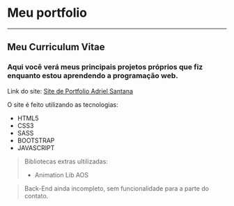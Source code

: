 # Meu portfolio
------------------------------
## Meu Curriculum Vitae
### Aqui você verá meus principais projetos próprios que fiz enquanto estou aprendendo a programação web.  

Link do site: [Site de Portfolio Adriel Santana](https://adrielsantana.github.io/Portfolio/pagina_portfolio/)

O site é feito utilizando as tecnologias:

* HTML5
* CSS3
* SASS
* BOOTSTRAP
* JAVASCRIPT  

>Bibliotecas extras ultilizadas:
>* Animation Lib AOS

>Back-End ainda incompleto, sem funcionalidade para a parte do contato.
